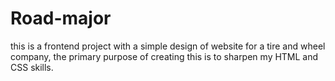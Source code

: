 # Road-major
this is a frontend project with a simple design of website for a tire and wheel company, the primary purpose of creating this is to sharpen my HTML and CSS skills. 

